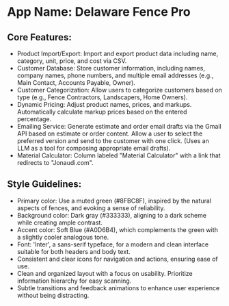 # **App Name**: Delaware Fence Pro

## Core Features:

- Product Import/Export: Import and export product data including name, category, unit, price, and cost via CSV.
- Customer Database: Store customer information, including names, company names, phone numbers, and multiple email addresses (e.g., Main Contact, Accounts Payable, Owner).
- Customer Categorization: Allow users to categorize customers based on type (e.g., Fence Contractors, Landscapers, Home Owners).
- Dynamic Pricing: Adjust product names, prices, and markups. Automatically calculate markup prices based on the entered percentage.
- Emailing Service: Generate estimate and order email drafts via the Gmail API based on estimate or order content. Allow a user to select the preferred version and send to the customer with one click. (Uses an LLM as a tool for composing appropriate email drafts).
- Material Calculator: Column labeled "Material Calculator" with a link that redirects to "Jonaudi.com".

## Style Guidelines:

- Primary color: Use a muted green (#8FBC8F), inspired by the natural aspects of fences, and evoking a sense of reliability.
- Background color: Dark gray (#333333), aligning to a dark scheme while creating ample contrast.
- Accent color: Soft Blue (#A0D6B4), which complements the green with a slightly cooler analogous tone.
- Font: 'Inter', a sans-serif typeface, for a modern and clean interface suitable for both headers and body text.
- Consistent and clear icons for navigation and actions, ensuring ease of use.
- Clean and organized layout with a focus on usability. Prioritize information hierarchy for easy scanning.
- Subtle transitions and feedback animations to enhance user experience without being distracting.